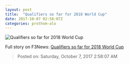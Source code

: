 ```yaml
---
layout: post
title:  "Qualifiers so far for 2018 World Cup"
date: 2017-10-07 02:58:07Z
categories: prothom-alo
---
```


![Qualifiers so far for 2018 World Cup](http://en.prothom-alo.com/contents/cache/images/1200x630x1/uploads/media/2017/10/07/ac2865d9c927a89fa9ff55d3749110ba-FIFA.jpg?jadewits_media_id=151319)




Full story on F3News: [Qualifiers so far for 2018 World Cup](http://www.f3nws.com/n/fk4JYC)

> Posted on: Saturday, October 7, 2017 2:58:07 AM
